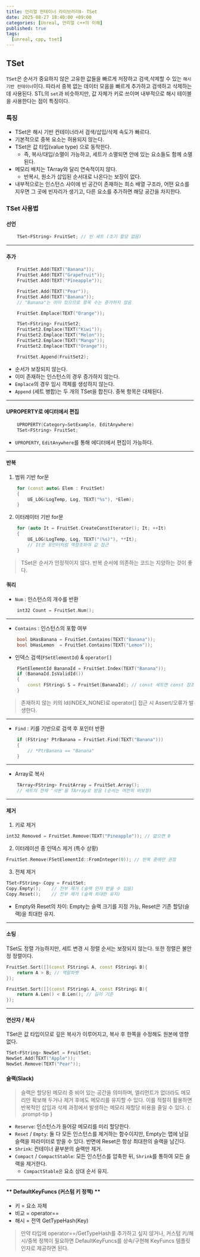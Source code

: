 ```yaml
---
title: 언리얼 컨테이너 라이브러리Ⅱ- TSet
date: 2025-08-27 18:40:00 +09:00
categories: [Unreal, 언리얼 c++의 이해]
published: true
tags:
  [unreal, cpp, tset]
---
```


## TSet
`TSet`은 순서가 중요하지 않은 고유한 값들을 빠르게 저장하고 검색,삭제할 수 있는 `해시 기반 컨테이너`이다. 따라서 중복 없는 데이터 모음을 빠르게 추가하고 검색하고 삭제하는 데 사용된다.
STL의 `set`과 비슷하지만, 값 자체가 키로 쓰이며 내부적으로 해시 테이블을 사용한다는 점이 특징이다.

### 특징
- TSet은 해시 기반 컨테이너라서 검색/삽입/삭제 속도가 빠르다.
- 기본적으로 중복 요소는 허용되지 않는다.
- TSet은 값 타입(value type) 으로 동작한다.
    - 즉, 복사/대입/소멸이 가능하고, 세트가 소멸되면 안에 있는 요소들도 함께 소멸된다.
- 메모리 배치는 TArray와 달리 연속적이지 않다.
    - 반복시, 원소가 삽입된 순서대로 나온다는 보장이 없다.
- 내부적으로는 인스턴스 사이에 빈 공간이 존재하는 희소 배열 구조라, 어떤 요소를 지우면 그 곳에 빈자리가 생기고, 다른 요소를 추가하면 해당 공간을 차지한다.


### TSet 사용법

#### **선언**

```cpp
    TSet<FString> FruitSet; // 빈 세트 (초기 할당 없음)
```
---

#### **추가**

```cpp
    FruitSet.Add(TEXT("Banana"));
    FruitSet.Add(TEXT("Grapefruit"));
    FruitSet.Add(TEXT("Pineapple"));

    FruitSet.Add(TEXT("Pear"));
    FruitSet.Add(TEXT("Banana"));
    // "Banana"는 이미 있으므로 항목 수는 증가하지 않음

    FruitSet.Emplace(TEXT("Orange"));

    TSet<FString> FruitSet2;
    FruitSet2.Emplace(TEXT("Kiwi"));
    FruitSet2.Emplace(TEXT("Melon"));
    FruitSet2.Emplace(TEXT("Mango"));
    FruitSet2.Emplace(TEXT("Orange"));

    FruitSet.Append(FruitSet2);

```
- 순서가 보장되지 않는다.
- 이미 존재하는 인스턴스의 경우 증가하지 않는다.
- `Emplace`의 경우 임시 객체를 생성하지 않는다.
- `Append` (세트 병합)는 두 개의 TSet을 합친다. 중복 항목은 대체된다.

---

#### **UPROPERTY로 에디터에서 편집**
```cpp
    UPROPERTY(Category=SetExample, EditAnywhere)
    TSet<FString> FruitSet;
```
- `UPROPERTY`, `EditAnywhere`를 통해 에디터에서 편집이 가능하다.

---

#### **반복**

1. 범위 기반 for문

```cpp
    for (const auto& Elem : FruitSet)
    {
        UE_LOG(LogTemp, Log, TEXT("%s"), *Elem);
    }
```

2. 이터레이터 기반 for문
```cpp
    for (auto It = FruitSet.CreateConstIterator(); It; ++It)
    {
        UE_LOG(LogTemp, Log, TEXT("(%s)"), **It); 
        // It은 포인터처럼 역참조하여 값 접근
    }
```
> TSet은 순서가 안정적이지 않다. 반복 순서에 의존하는 코드는 지양하는 것이 좋다.

#### **쿼리**

- `Num` : 인스턴스의 개수를 반환

```cpp
    int32 Count = FruitSet.Num();
```

---

- `Contains` : 인스턴스의 포함 여부
```cpp
    bool bHasBanana = FruitSet.Contains(TEXT("Banana"));
    bool bHasLemon  = FruitSet.Contains(TEXT("Lemon"));
```

- 인덱스 검색(`FSetElementId`) & `operator[]`

```cpp
    FSetElementId BananaId = FruitSet.Index(TEXT("Banana"));
    if (BananaId.IsValidId())
    {
        const FString& S = FruitSet[BananaId]; // const 세트면 const 참조 반환
    }
```

> 존재하지 않는 키의 Id(INDEX_NONE)로 operator[] 접근 시 Assert/오류가 발생한다.

---

- `Find` : 키를 기반으로 검색 후 포인터 반환
```cpp
    if (FString* PtrBanana = FruitSet.Find(TEXT("Banana")))
    {
        // *PtrBanana == "Banana"
    }
```

---
- Array로 복사
```cpp
    TArray<FString> FruitArray = FruitSet.Array();
    // 세트의 전체 '사본'을 TArray로 받음 (순서는 여전히 비보장)
```
---

#### **제거**

1. 키로 제거
```cpp
int32 Removed = FruitSet.Remove(TEXT("Pineapple")); // 없으면 0
```

2. 이터레이션 중 인덱스 제거 (특수 상황)
```cpp
FruitSet.Remove(FSetElementId::FromInteger(0)); // 반복 중에만 권장
```

3. 전체 제거
```cpp
TSet<FString> Copy = FruitSet;
Copy.Empty();    // 전부 제거 (슬랙 인자 받을 수 있음)
Copy.Reset();    // 전부 제거 (슬랙 최대한 유지)
```
- Empty와 Reset의 차이: Empty는 슬랙 크기를 지정 가능, Reset은 기존 할당(슬랙)을 최대한 유지.

---
#### **소팅**
TSet도 정렬 가능하지만, 세트 변경 시 정렬 순서는 보장되지 않는다. 또한 정렬은 불안정 정렬이다.

```cpp
FruitSet.Sort([](const FString& A, const FString& B){
    return A > B; // 역알파벳
});

FruitSet.Sort([](const FString& A, const FString& B){
    return A.Len() < B.Len(); // 길이 기준
});
```

---

#### **연산자 / 복사**
TSet은 값 타입이므로 깊은 복사가 이루어지고, 복사 후 한쪽을 수정해도 원본에 영향 없다.

```cpp
TSet<FString> NewSet = FruitSet;
NewSet.Add(TEXT("Apple"));
NewSet.Remove(TEXT("Pear"));
```


#### **슬랙(Slack)**

> 슬랙은 할당된 메모리 중 비어 있는 공간을 의미하며, 엘리먼트가 없더라도 메모리만 확보해 두거나 제거 후에도 메모리를 유지할 수 있다. 이를 적절히 활용하면 반복적인 삽입과 삭제 과정에서 발생하는 메모리 재할당 비용을 줄일 수 있다.
{: .prompt-tip }

- `Reserve`: 인스턴스가 들어갈 메모리를 미리 할당한다.
- `Reset` / `Empty`: 둘 다 모든 인스턴스를 제거하는 함수이지만, Empty는 맵에 남길 슬랙을 파라미터로 받을 수 있다. 반면에 Reset은 항상 최대한의 슬랙을 남긴다.
- `Shrink`: 컨테이너 끝부분의 슬랙만 제거.
- `Compact` / `CompactStable`: 모든 인스턴스를 압축한 뒤, `Shrink`를 통하여 모든 슬랙을 제거한다.
    - `CompactStable은` 요소 상대 순서 유지.

---

#### ** DefaultKeyFuncs (커스텀 키 정책) **

- 키 = 요소 자체
- 비교 = operator==
- 해시 = 전역 GetTypeHash(Key)

> 만약 타입에 operator==/GetTypeHash를 추가하고 싶지 않거나, 커스텀 키/해시/중복 정책이 필요하면 DefaultKeyFuncs<ElementType>를 상속/구현해 KeyFuncs 템플릿 인자로 제공하면 된다.